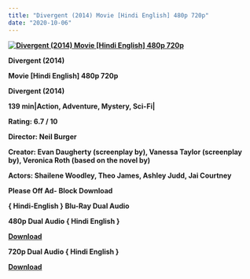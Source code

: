 ```yaml
---
title: "Divergent (2014) Movie [Hindi English] 480p 720p"
date: "2020-10-06"
---
```


[**![Divergent (2014) Movie [Hindi English] 480p 720p ](https://1.bp.blogspot.com/-0c3N2QCUGhI/XxEdYbmvDHI/AAAAAAAAEBw/gG_ayLzWnCI6C2F3BbU62s22ldToSyuYQCLcBGAsYHQ/s1600/dibegenyt.webp "Divergent (2014) Movie [Hindi English] 480p 720p ")**](https://1.bp.blogspot.com/-0c3N2QCUGhI/XxEdYbmvDHI/AAAAAAAAEBw/gG_ayLzWnCI6C2F3BbU62s22ldToSyuYQCLcBGAsYHQ/s1600/dibegenyt.webp)

 **Divergent (2014)**

**Movie \[Hindi English\] 480p 720p** 

 **Divergent (2014)**

**139 min|Action, Adventure, Mystery, Sci-Fi|**

**Rating: 6.7 / 10** 

**Director: Neil Burger**

**Creator: Evan Daugherty (screenplay by), Vanessa Taylor (screenplay by), Veronica Roth (based on the novel by)**

**Actors: Shailene Woodley, Theo James, Ashley Judd, Jai Courtney**

**Please Off Ad- Block Download**

**{ Hindi-English } Blu-Ray Dual Audio**

**480p Dual Audio { Hindi English }**

[**Download**](https://zee.gl/fc83D)

**720p Dual Audio { Hindi English }**

[**Download**](https://zee.gl/0bXY)
